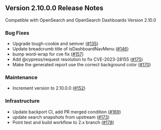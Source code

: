 ## Version 2.10.0.0 Release Notes
Compatible with OpenSearch and OpenSearch Dashboards Version 2.10.0

### Bug Fixes
* Upgrade tough-cookie and semver ([#135](https://github.com/opensearch-project/dashboards-reporting/pull/135))
* Update breadcrumb title of isDashboardNavMenu ([#146](https://github.com/opensearch-project/dashboards-reporting/pull/146))
* bump word-wrap for cve fix ([#157](https://github.com/opensearch-project/dashboards-reporting/pull/157))
* Add @cypress/request resolution to fix CVE-2023-28155 ([#175](https://github.com/opensearch-project/dashboards-reporting/pull/175))
* Make the generated report use the correct background color ([#170](https://github.com/opensearch-project/dashboards-reporting/pull/170))

### Maintenance
* Increment version to 2.10.0.0 ([#152](https://github.com/opensearch-project/dashboards-reporting/pull/152))

### Infrastructure
* Update backport CI, add PR merged condition ([#169](https://github.com/opensearch-project/dashboards-reporting/pull/169))
* update search snapshots from upstream ([#173](https://github.com/opensearch-project/dashboards-reporting/pull/173))
* Point test and build workflow to 2.x branch ([#178](https://github.com/opensearch-project/dashboards-reporting/pull/178))
